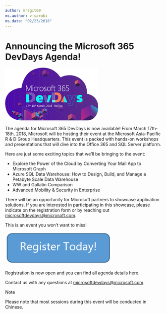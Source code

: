 ```yaml
---
author: mrsgit09
ms.author: v-sarobi
ms.date: "02/23/2018"
---
```

# Announcing the Microsoft 365 DevDays Agenda!
![DevDaysLogo](../images/DevDays2018.png)

The agenda for Microsoft 365 DevDays is now available! From March 17th-18th, 2018, Microsoft will be hosting their event at the Microsoft Asia-Pacific R & D Group Headquarters. This event is packed with hands-on workshops and presentations that will dive into the Office 365 and SQL Server platform.

Here are just some exciting topics that we’ll be bringing to the event:

- Explore the Power of the Cloud by Converting Your Mail App to Microsoft Graph
- Azure SQL Data Warehouse: How to Design, Build, and Manage a Petabyte Scale Data Warehouse
- WW and Gallatin Comparison
- Advanced Mobility & Security in Enterprise

There will be an opportunity for Microsoft partners to showcase application solutions. If you are interested in participating in this showcase, please indicate on the registration form or by reaching out [microsoftdevdays@microsoft.com](microsoftdevdays@microsoft.com).

This is an event you won’t want to miss!

[![Register](../images/RegisterButton.png)](https://www.microsoftevents.com/profile/form/index.cfm?PKformID=0x3507287abcd)

Registration is now open and you can find all agenda details here.

Contact us with any questions at [microsoftdevdays@microsoft.com](microsoftdevdays@microsoft.com).

> [!Note]
> Please note that most sessions during this event will be conducted in Chinese. 